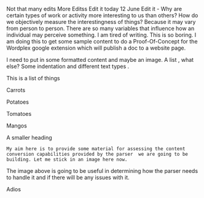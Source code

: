 Not that many edits More Editss Edit it today 12 June Edit it - Why are certain types of work or activity more interesting to us than others? How do we objectively measure the interestingness of things? Because it may vary from person to person.  There are so many variables that influence how an individual may perceive something. I am tired of writing. This is so boring. I am doing this to get some sample content to do a Proof-Of-Concept for the 
Wordplex
 google extension which will publish a doc to a website page.



I need to put in some formatted content and maybe an image. A list , what else? Some indentation and different text 
types
.



This is a list of things

Carrots

Potatoes

Tomatoes

Mangos



A smaller heading

	My aim here is to provide some material for assessing the content conversion capabilities provided by the parser  we are going to be building. Let me stick in an image here now.



The image above is going to be useful in determining how the parser needs to handle it and if there will be any issues with it.



Adios



